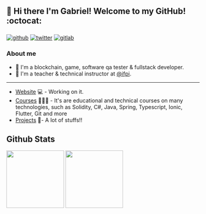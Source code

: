 ## 👋 Hi there I'm Gabriel! Welcome to my GitHub! :octocat:

### 

[![github](https://img.shields.io/badge/-Github-000?style=for-the-badge&logo=Github&logoColor=white&link=https://github.com/th3void)](https://github.com/th3void)
[![twitter](https://img.shields.io/badge/Twitter-1DA1F2?style=for-the-badge&logo=twitter&logoColor=white)](https://twitter.com/LnvVoid) 
[![gitlab](https://img.shields.io/badge/GitLab-330F63?style=for-the-badge&logo=gitlab&logoColor=white)](https://gitlab.com/Th3VoidOfficial)

### About me
- 🦇 I'm a blockchain, game, software qa tester & fullstack developer.
- 🐺 I'm a teacher & technical instructor at [@ifpi](https://www.ifpi.edu.br/).
---
- [Website](https://th3void.github.io/) 💻 - Working on it.
- [Courses](https://github.com/th3void/courses) 👨🏼‍🏫 - It's are educational and technical courses on many technologies, such as Solidity, C#, Java, Spring, Typescript, Ionic, Flutter, Git and more
- [Projects](https://github.com/th3void/projects) 🚀- A lot of stuffs!!

## Github Stats

<span>
   <img height="150vw" src="https://github-readme-stats.vercel.app/api?username=th3void&count_private=true&show_icons=true&theme=dracula&&include_all_commits=true&hide=contribs&hide_border=false"/>
   <img height="150vw" src="https://github-readme-stats-eight-theta.vercel.app/api/top-langs/?username=th3void&hide=html,python&layout=compact&langs_count=8&theme=dracula"/>
</span>


<!--
**th3void/th3void** is a ✨ _special_ ✨ repository because its `README.md` (this file) appears on your GitHub profile.

Here are some ideas to get you started:

- 🔭 I’m currently working on ...
- 🌱 I’m currently learning ...
- 👯 I’m looking to collaborate on ...
- 🤔 I’m looking for help with ...
- 💬 Ask me about ...
- 📫 How to reach me: ...
- 😄 Pronouns: ...
- ⚡ Fun fact: ...
-->
